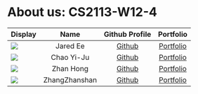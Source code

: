 # About us: CS2113-W12-4

| Display                                                         |     Name      |               Github Profile                |                Portfolio                 |
|-----------------------------------------------------------------|:-------------:|:-------------------------------------------:|:----------------------------------------:|
| ![](https://avatars.githubusercontent.com/u/88608796?s=400&v=4) |   Jared Ee    |    [Github](https://github.com/jared-ee)    |      [Portfolio](team/jared-ee.md)       |
| ![](https://avatars.githubusercontent.com/chao2048)             |  Chao Yi-Ju   |    [Github](https://github.com/chao2048)    |      [Portfolio](team/chao2048.md)       |
| ![](https://avatars.githubusercontent.com/u/65936691?v=4)       |   Zhan Hong   | [Github](https://github.com/choongzhanhong) |   [Portfolio](team/choongzhanhong.md)    |
| ![](https://avatars.githubusercontent.com/u/89850821)           | ZhangZhanshan | [Github](https://github.com/zzs-RedCocoon)  |    [Portfolio](team/ZhangZhanshan.md)    |

